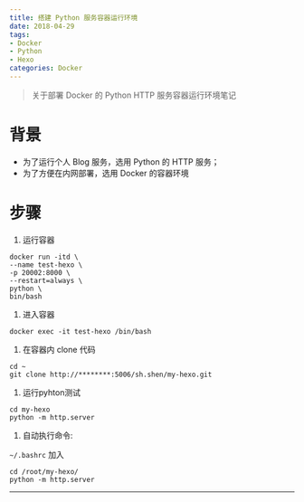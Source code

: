 ```yaml
---
title: 搭建 Python 服务容器运行环境
date: 2018-04-29
tags: 
- Docker
- Python
- Hexo
categories: Docker
---
```


> 关于部署 Docker 的 Python HTTP 服务容器运行环境笔记

<!-- more -->

# 背景

- 为了运行个人 Blog 服务，选用 Python 的 HTTP 服务；
- 为了方便在内网部署，选用 Docker 的容器环境

# 步骤

1. 运行容器

```shell
docker run -itd \
--name test-hexo \
-p 20002:8000 \
--restart=always \
python \
bin/bash
```

1. 进入容器

```shell
docker exec -it test-hexo /bin/bash
```

1. 在容器内 clone 代码

```shell
cd ~
git clone http://********:5006/sh.shen/my-hexo.git
```

1. 运行pyhton测试

```shell
cd my-hexo
python -m http.server
```

1. 自动执行命令:

`~/.bashrc` 加入

```shell
cd /root/my-hexo/
python -m http.server
```

---